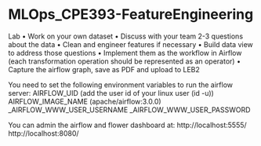 # MLOps_CPE393-FeatureEngineering


Lab
• Work on your own dataset
• Discuss with your team 2-3 questions about the data
• Clean and engineer features if necessary
• Build data view to address those questions
• Implement them as the workflow in Airflow (each 
transformation operation should be represented as an 
operator)
• Capture the airflow graph, save as PDF and upload to LEB2


You need to set the following environment variables to run the airflow server:
AIRFLOW_UID (add the user id of your linux user (id -u))
AIRFLOW_IMAGE_NAME (apache/airflow:3.0.0)
_AIRFLOW_WWW_USER_USERNAME
_AIRFLOW_WWW_USER_PASSWORD


You can admin the airflow and flower dashboard at:
http://localhost:5555/
http://localhost:8080/






